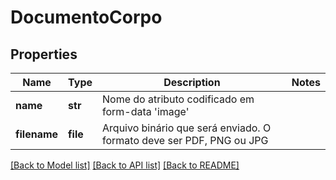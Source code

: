 # DocumentoCorpo

## Properties
Name | Type | Description | Notes
------------ | ------------- | ------------- | -------------
**name** | **str** | Nome do atributo codificado em form-data &#39;image&#39; | 
**filename** | **file** | Arquivo binário que será enviado. O formato deve ser PDF, PNG ou JPG | 

[[Back to Model list]](../README.md#documentation-for-models) [[Back to API list]](../README.md#documentation-for-api-endpoints) [[Back to README]](../README.md)


